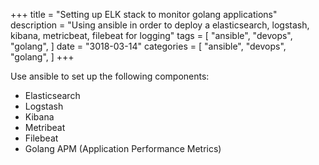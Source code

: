 +++
title = "Setting up ELK stack to monitor golang applications"
description = "Using ansible in order to deploy a elasticsearch, logstash, kibana, metricbeat, filebeat for logging"
tags = [
    "ansible",
    "devops",
    "golang",
]
date = "3018-03-14"
categories = [
    "ansible",
    "devops",
    "golang",
]
+++

Use ansible to set up the following components:

- Elasticsearch
- Logstash
- Kibana
- Metribeat
- Filebeat
- Golang APM (Application Performance Metrics)
